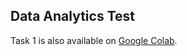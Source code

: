 ## Data Analytics  Test

Task 1 is also available on [Google Colab](https://colab.research.google.com/drive/1jVOzD6TDYdwBc3lDtUveic5tSrEsVx3z?usp=sharing).
